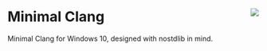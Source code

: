 # Minimal Clang <a href="https://discord.gg/caUF3Pm"><img align="right" src="https://i.imgur.com/DFL4Iss.png"></a>
Minimal Clang for Windows 10, designed with nostdlib in mind.
